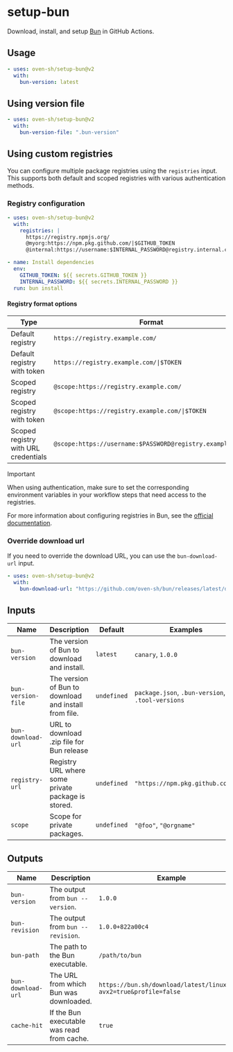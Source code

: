 # setup-bun

Download, install, and setup [Bun](https://bun.sh) in GitHub Actions.

## Usage

```yaml
- uses: oven-sh/setup-bun@v2
  with:
    bun-version: latest
```

## Using version file

```yaml
- uses: oven-sh/setup-bun@v2
  with:
    bun-version-file: ".bun-version"
```

## Using custom registries

You can configure multiple package registries using the `registries` input. This supports both default and scoped registries with various authentication methods.

### Registry configuration

```yaml
- uses: oven-sh/setup-bun@v2
  with:
    registries: |
      https://registry.npmjs.org/
      @myorg:https://npm.pkg.github.com/|$GITHUB_TOKEN
      @internal:https://username:$INTERNAL_PASSWORD@registry.internal.com/

- name: Install dependencies
  env:
    GITHUB_TOKEN: ${{ secrets.GITHUB_TOKEN }}
    INTERNAL_PASSWORD: ${{ secrets.INTERNAL_PASSWORD }}
  run: bun install
```

#### Registry format options

| Type                                 | Format                                                    |
| ------------------------------------ | --------------------------------------------------------- |
| Default registry                     | `https://registry.example.com/`                           |
| Default registry with token          | `https://registry.example.com/\|$TOKEN`                   |
| Scoped registry                      | `@scope:https://registry.example.com/`                    |
| Scoped registry with token           | `@scope:https://registry.example.com/\|$TOKEN`            |
| Scoped registry with URL credentials | `@scope:https://username:$PASSWORD@registry.example.com/` |

> [!IMPORTANT]
> When using authentication, make sure to set the corresponding environment variables in your workflow steps that need access to the registries.

For more information about configuring registries in Bun, see the [official documentation](https://bun.sh/docs/install/registries).

### Override download url

If you need to override the download URL, you can use the `bun-download-url` input.

```yaml
- uses: oven-sh/setup-bun@v2
  with:
    bun-download-url: "https://github.com/oven-sh/bun/releases/latest/download/bun-linux-x64.zip"
```

## Inputs

| Name               | Description                                           | Default     | Examples                                         |
| ------------------ | ----------------------------------------------------- | ----------- | ------------------------------------------------ |
| `bun-version`      | The version of Bun to download and install.           | `latest`    | `canary`, `1.0.0`                                |
| `bun-version-file` | The version of Bun to download and install from file. | `undefined` | `package.json`, `.bun-version`, `.tool-versions` |
| `bun-download-url` | URL to download .zip file for Bun release             |             |                                                  |
| `registry-url`     | Registry URL where some private package is stored.    | `undefined` | `"https://npm.pkg.github.com/"`                  |
| `scope`            | Scope for private packages.                           | `undefined` | `"@foo"`, `"@orgname"`                           |

## Outputs

| Name               | Description                                | Example                                                            |
| ------------------ | ------------------------------------------ | ------------------------------------------------------------------ |
| `bun-version`      | The output from `bun --version`.           | `1.0.0`                                                            |
| `bun-revision`     | The output from `bun --revision`.          | `1.0.0+822a00c4`                                                   |
| `bun-path`         | The path to the Bun executable.            | `/path/to/bun`                                                     |
| `bun-download-url` | The URL from which Bun was downloaded.     | `https://bun.sh/download/latest/linux/x64?avx2=true&profile=false` |
| `cache-hit`        | If the Bun executable was read from cache. | `true`                                                             |
